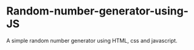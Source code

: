# Random-number-generator-using-JS
A simple random number generator using HTML, css and javascript.
